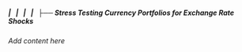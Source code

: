 ##### |   |   |   |   ├── Stress Testing Currency Portfolios for Exchange Rate Shocks

*Add content here*